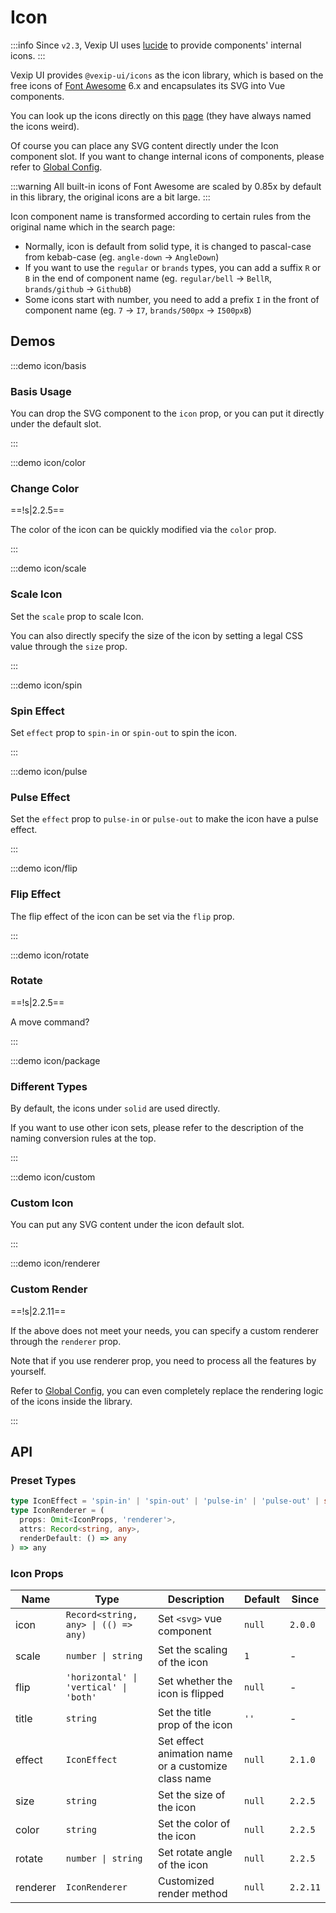 # Icon

:::info
Since `v2.3`, Vexip UI uses [lucide](https://lucide.dev/) to provide components' internal icons.
:::

Vexip UI provides `@vexip-ui/icons` as the icon library, which is based on the free icons of [Font Awesome](https://fontawesome.com/) 6.x and encapsulates its SVG into Vue components.

You can look up the icons directly on this [page](https://fontawesome.com/search?m=free) (they have always named the icons weird).

Of course you can place any SVG content directly under the Icon component slot. If you want to change internal icons of components, please refer to [Global Config](/en-US/guide/global-config#internal-icons).

:::warning
All built-in icons of Font Awesome are scaled by 0.85x by default in this library, the original icons are a bit large.
:::

Icon component name is transformed according to certain rules from the original name which in the search page:

- Normally, icon is default from solid type, it is changed to pascal-case from kebab-case (eg. `angle-down` -> `AngleDown`)
- If you want to use the `regular` or `brands` types, you can add a suffix `R` or `B` in the end of component name (eg. `regular/bell` -> `BellR`, `brands/github` -> `GithubB`)
- Some icons start with number, you need to add a prefix `I` in the front of component name (eg. `7` -> `I7`, `brands/500px` -> `I500pxB`)

## Demos

:::demo icon/basis

### Basis Usage

You can drop the SVG component to the `icon` prop, or you can put it directly under the default slot.

:::

:::demo icon/color

### Change Color

==!s|2.2.5==

The color of the icon can be quickly modified via the `color` prop.

:::

:::demo icon/scale

### Scale Icon

Set the `scale` prop to scale Icon.

You can also directly specify the size of the icon by setting a legal CSS value through the `size` prop.

:::

:::demo icon/spin

### Spin Effect

Set `effect` prop to `spin-in` or `spin-out` to spin the icon.

:::

:::demo icon/pulse

### Pulse Effect

Set the `effect` prop to `pulse-in` or `pulse-out` to make the icon have a pulse effect.

:::

:::demo icon/flip

### Flip Effect

The flip effect of the icon can be set via the `flip` prop.

:::

:::demo icon/rotate

### Rotate

==!s|2.2.5==

A move command?

:::

:::demo icon/package

### Different Types

By default, the icons under `solid` are used directly.

If you want to use other icon sets, please refer to the description of the naming conversion rules at the top.

:::

:::demo icon/custom

### Custom Icon

You can put any SVG content under the icon default slot.

:::

:::demo icon/renderer

### Custom Render

==!s|2.2.11==

If the above does not meet your needs, you can specify a custom renderer through the `renderer` prop.

Note that if you use renderer prop, you need to process all the features by yourself.

Refer to [Global Config](/en-US/guide/global-config), you can even completely replace the rendering logic of the icons inside the library.

:::

## API

### Preset Types

```ts
type IconEffect = 'spin-in' | 'spin-out' | 'pulse-in' | 'pulse-out' | string
type IconRenderer = (
  props: Omit<IconProps, 'renderer'>,
  attrs: Record<string, any>,
  renderDefault: () => any
) => any
```

### Icon Props

| Name     | Type                                   | Description                                         | Default | Since    |
| -------- | -------------------------------------- | --------------------------------------------------- | ------- | -------- |
| icon     | `Record<string, any> \| (() => any)`   | Set `<svg>` vue component                           | `null`  | `2.0.0`  |
| scale    | `number \| string`                     | Set the scaling of the icon                         | `1`     | -        |
| flip     | `'horizontal' \| 'vertical' \| 'both'` | Set whether the icon is flipped                     | `null`  | -        |
| title    | `string`                               | Set the title prop of the icon                      | `''`    | -        |
| effect   | `IconEffect`                           | Set effect animation name or a customize class name | `null`  | `2.1.0`  |
| size     | `string`                               | Set the size of the icon                            | `null`  | `2.2.5`  |
| color    | `string`                               | Set the color of the icon                           | `null`  | `2.2.5`  |
| rotate   | `number \| string`                     | Set rotate angle of the icon                        | `null`  | `2.2.5`  |
| renderer | `IconRenderer`                         | Customized render method                            | `null`  | `2.2.11` |
